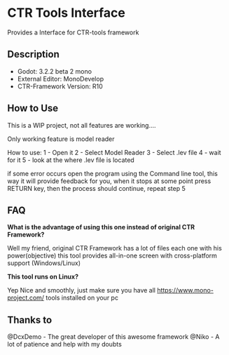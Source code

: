 # CTR Tools Interface

Provides a Interface for CTR-tools framework

## Description

* Godot: 3.2.2 beta 2 mono
* External Editor: MonoDevelop
* CTR-Framework Version: R10

## How to Use
This is a WIP project, not all features are working....

Only working feature is model reader

How to use:
1 - Open it
2 - Select Model Reader
3 - Select .lev file
4 - wait for it
5 - look at the where .lev file is located

if some error occurs open the program using the Command line tool, this way it will provide feedback for you, when it stops at some point press RETURN key, then the process should continue, repeat step 5



## FAQ

**What is the advantage of using this one instead of original CTR Framework?**

Well my friend, original CTR Framework has a lot of files each one with his power(objective) this tool provides all-in-one screen
with cross-platform support (Windows/Linux)

**This tool runs on Linux?**

Yep Nice and smoothly, just make sure you have all https://www.mono-project.com/ tools installed on your pc

## Thanks to

@DcxDemo - The great developer of this awesome framework
@Niko - A lot of patience and help with my doubts

